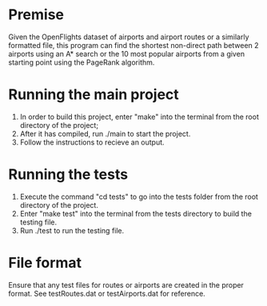 # Premise
Given the OpenFlights dataset of airports and airport routes or a similarly formatted file, this program can find the shortest non-direct path between 2 airports using an A* search or the 10 most popular airports from a given starting point using the PageRank algorithm.

# Running the main project
1) In order to build this project, enter "make" into the terminal from the root directory of the project;
2) After it has compiled, run ./main to start the project. 
3) Follow the instructions to recieve an output.

# Running the tests
1) Execute the command "cd tests" to go into the tests folder from the root directory of the project.
2) Enter "make test" into the terminal from the tests directory to build the testing file.
3) Run ./test to run the testing file.

# File format
Ensure that any test files for routes or airports are created in the proper format. See testRoutes.dat or testAirports.dat for reference.
